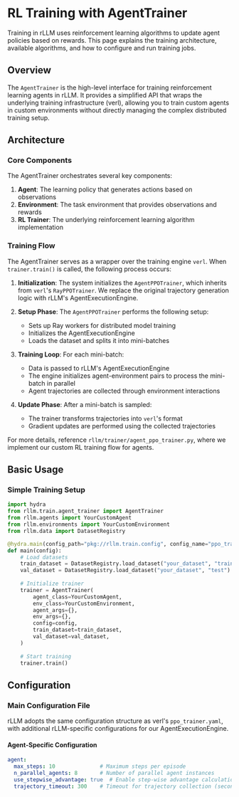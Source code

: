 # RL Training with AgentTrainer

Training in rLLM uses reinforcement learning algorithms to update agent policies based on rewards. This page explains the training architecture, available algorithms, and how to configure and run training jobs.

## Overview

The `AgentTrainer` is the high-level interface for training reinforcement learning agents in rLLM. It provides a simplified API that wraps the underlying training infrastructure (verl), allowing you to train custom agents in custom environments without directly managing the complex distributed training setup.

## Architecture

### Core Components

The AgentTrainer orchestrates several key components:

1. **Agent**: The learning policy that generates actions based on observations
2. **Environment**: The task environment that provides observations and rewards
3. **RL Trainer**: The underlying reinforcement learning algorithm implementation

### Training Flow

The AgentTrainer serves as a wrapper over the training engine `verl`. When `trainer.train()` is called, the following process occurs:

1. **Initialization**: The system initializes the `AgentPPOTrainer`, which inherits from `verl`'s `RayPPOTrainer`. We replace the original trajectory generation logic with rLLM's AgentExecutionEngine.

2. **Setup Phase**: The `AgentPPOTrainer` performs the following setup:
   - Sets up Ray workers for distributed model training
   - Initializes the AgentExecutionEngine
   - Loads the dataset and splits it into mini-batches

3. **Training Loop**: For each mini-batch:
   - Data is passed to rLLM's AgentExecutionEngine
   - The engine initializes agent-environment pairs to process the mini-batch in parallel
   - Agent trajectories are collected through environment interactions

4. **Update Phase**: After a mini-batch is sampled:
   - The trainer transforms trajectories into `verl`'s format
   - Gradient updates are performed using the collected trajectories

For more details, reference `rllm/trainer/agent_ppo_trainer.py`, where we implement our custom RL training flow for agents.

## Basic Usage

### Simple Training Setup

```python
import hydra
from rllm.train.agent_trainer import AgentTrainer
from rllm.agents import YourCustomAgent
from rllm.environments import YourCustomEnvironment
from rllm.data import DatasetRegistry

@hydra.main(config_path="pkg://rllm.train.config", config_name="ppo_trainer")
def main(config):
    # Load datasets
    train_dataset = DatasetRegistry.load_dataset("your_dataset", "train")
    val_dataset = DatasetRegistry.load_dataset("your_dataset", "test")
    
    # Initialize trainer
    trainer = AgentTrainer(
        agent_class=YourCustomAgent,
        env_class=YourCustomEnvironment,
        agent_args={},
        env_args={},
        config=config,
        train_dataset=train_dataset,
        val_dataset=val_dataset,
    )
    
    # Start training
    trainer.train()
```

## Configuration

### Main Configuration File

rLLM adopts the same configuration structure as verl's `ppo_trainer.yaml`, with additional rLLM-specific configurations for our AgentExecutionEngine.

#### Agent-Specific Configuration
```yaml
agent:
  max_steps: 10              # Maximum steps per episode
  n_parallel_agents: 8       # Number of parallel agent instances
  use_stepwise_advantage: true  # Enable step-wise advantage calculation
  trajectory_timeout: 300    # Timeout for trajectory collection (seconds)
```